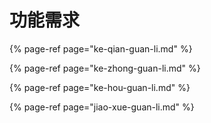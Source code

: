 # 功能需求

{% page-ref page="ke-qian-guan-li.md" %}

{% page-ref page="ke-zhong-guan-li.md" %}

{% page-ref page="ke-hou-guan-li.md" %}

{% page-ref page="jiao-xue-guan-li.md" %}



